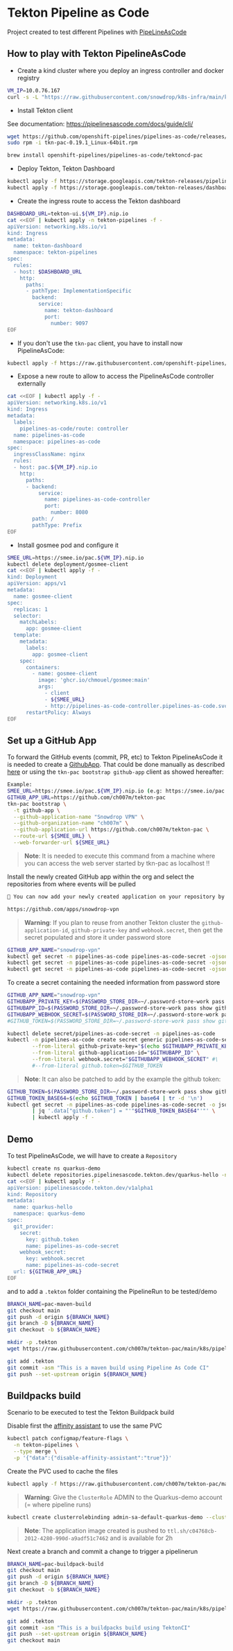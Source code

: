 #  Tekton Pipeline as Code

Project created to test different Pipelines with [PipeLineAsCode](https://pipelinesascode.com)

## How to play with Tekton PipelineAsCode

- Create a kind cluster where you deploy an ingress controller and docker registry
```bash
VM_IP=10.0.76.167
curl -s -L "https://raw.githubusercontent.com/snowdrop/k8s-infra/main/kind/kind.sh" | bash -s install --delete-kind-cluster
```

- Install Tekton client

See documentation: https://pipelinesascode.com/docs/guide/cli/
```bash
wget https://github.com/openshift-pipelines/pipelines-as-code/releases/download/v0.19.1/tkn-pac-0.19.1_Linux-64bit.rpm
sudo rpm -i tkn-pac-0.19.1_Linux-64bit.rpm

brew install openshift-pipelines/pipelines-as-code/tektoncd-pac
```

- Deploy Tekton, Tekton Dashboard
```bash
kubectl apply -f https://storage.googleapis.com/tekton-releases/pipeline/latest/release.yaml
kubectl apply -f https://storage.googleapis.com/tekton-releases/dashboard/latest/release.yaml
```
- Create the ingress route to access the Tekton dashboard
```bash
DASHBOARD_URL=tekton-ui.${VM_IP}.nip.io
cat <<EOF | kubectl apply -n tekton-pipelines -f -
apiVersion: networking.k8s.io/v1
kind: Ingress
metadata:
  name: tekton-dashboard
  namespace: tekton-pipelines
spec:
  rules:
  - host: $DASHBOARD_URL
    http:
      paths:
      - pathType: ImplementationSpecific
        backend:
          service:
            name: tekton-dashboard
            port:
              number: 9097
EOF
```
- If you don't use the `tkn-pac` client, you have to install now PipelineAsCode:
```bash
kubectl apply -f https://raw.githubusercontent.com/openshift-pipelines/pipelines-as-code/stable/release.k8s.yaml
```

- Expose a new route to allow to access the PipelineAsCode controller externally
```bash
cat <<EOF | kubectl apply -f -
apiVersion: networking.k8s.io/v1
kind: Ingress
metadata:
  labels:
    pipelines-as-code/route: controller
  name: pipelines-as-code
  namespace: pipelines-as-code
spec:
  ingressClassName: nginx
  rules:
  - host: pac.${VM_IP}.nip.io
    http:
      paths:
      - backend:
          service:
            name: pipelines-as-code-controller
            port:
              number: 8080
        path: /
        pathType: Prefix
EOF
```
- Install gosmee pod and configure it
```bash
SMEE_URL=https://smee.io/pac.${VM_IP}.nip.io
kubectl delete deployment/gosmee-client
cat <<EOF | kubectl apply -f -
kind: Deployment
apiVersion: apps/v1
metadata:
  name: gosmee-client
spec:
  replicas: 1
  selector:
    matchLabels:
      app: gosmee-client
  template:
    metadata:
      labels:
        app: gosmee-client
    spec:
      containers:
        - name: gosmee-client
          image: 'ghcr.io/chmouel/gosmee:main'
          args:
            - client
            - ${SMEE_URL}
            - http://pipelines-as-code-controller.pipelines-as-code.svc.cluster.local:8080
      restartPolicy: Always
EOF
```

## Set up a GitHub App

To forward the GitHub events (commit, PR, etc) to Tekton PipelineAsCode it is needed to create a [GithubApp](https://pipelinesascode.com/docs/install/github_apps/).
That could be done manually as described [here](https://pipelinesascode.com/docs/install/github_apps/#setup-manually) or using the `tkn-pac bootstrap github-app` client
as showed hereafter:

```bash
Example:
SMEE_URL=https://smee.io/pac.${VM_IP}.nip.io (e.g: https://smee.io/pac.10.0.76.167.nip.io)
GITHUB_APP_URL=https://github.com/ch007m/tekton-pac
tkn-pac bootstrap \
  -t github-app \
  --github-application-name "Snowdrop VPN" \
  --github-organization-name "ch007m" \
  --github-application-url https://github.com/ch007m/tekton-pac \
  --route-url ${SMEE_URL} \
  --web-forwarder-url ${SMEE_URL}
```
>**Note**: It is needed to execute this command from a machine where you can access the web server started by tkn-pac as localhost !!

Install the newly created GitHub app within the org and select the repositories from where events will be pulled
```bash
🚀 You can now add your newly created application on your repository by going to this URL:

https://github.com/apps/snowdrop-vpn
```
>**Warning**: If you plan to reuse from another Tekton cluster the `github-application-id`, `github-private-key` and `webhook.secret`, then get the secret populated
and store it under password store
```bash
GITHUB_APP_NAME="snowdrop-vpn"
kubectl get secret -n pipelines-as-code pipelines-as-code-secret -ojson | jq -r '.data."github-application-id" | @base64d' | pass insert -e github/apps/${GITHUB_APP_NAME}/github-application-id
kubectl get secret -n pipelines-as-code pipelines-as-code-secret -ojson | jq -r '.data."github-private-key" | @base64d' | pass insert -m github/apps/${GITHUB_APP_NAME}/github-private-key
kubectl get secret -n pipelines-as-code pipelines-as-code-secret -ojson | jq -r '.data."webhook.secret" | @base64d' | pass insert -e github/apps/${GITHUB_APP_NAME}/webhook.secret
```

To create a secret containing the needed information from password store
```bash
GITHUB_APP_NAME="snowdrop-vpn"
GITHUBAPP_PRIVATE_KEY=$(PASSWORD_STORE_DIR=~/.password-store-work pass show github/apps/${GITHUB_APP_NAME}/github-private-key)
GITHUBAPP_ID=$(PASSWORD_STORE_DIR=~/.password-store-work pass show github/apps/${GITHUB_APP_NAME}/github-application-id | awk 'NR==1{print $1}')
GITHUBAPP_WEBHOOK_SECRET=$(PASSWORD_STORE_DIR=~/.password-store-work pass show github/apps/${GITHUB_APP_NAME}/webhook.secret | awk 'NR==1{print $1}')
#GITHUB_TOKEN=$(PASSWORD_STORE_DIR=~/.password-store-work pass show github/apps/${GITHUB_APP_NAME}/github_token | awk 'NR==1{print $1}')

kubectl delete secret/pipelines-as-code-secret -n pipelines-as-code
kubectl -n pipelines-as-code create secret generic pipelines-as-code-secret \
        --from-literal github-private-key="$(echo $GITHUBAPP_PRIVATE_KEY)" \
        --from-literal github-application-id="$GITHUBAPP_ID" \
        --from-literal webhook.secret="$GITHUBAPP_WEBHOOK_SECRET" #\
        #--from-literal github.token=$GITHUB_TOKEN 
```

>**Note**: It can also be patched to add by the example the github token:
```bash
GITHUB_TOKEN=$(PASSWORD_STORE_DIR=~/.password-store-work pass show github/apps/my-pipeline-as-code/github_token | awk 'NR==1{print $1}')
GITHUB_TOKEN_BASE64=$(echo $GITHUB_TOKEN | base64 | tr -d '\n')
kubectl get secret -n pipelines-as-code pipelines-as-code-secret -o json \
        | jq '.data["github.token"] = "'"$GITHUB_TOKEN_BASE64"'"' \
        | kubectl apply -f - 
```        

## Demo

To test PipelineAsCode, we will have to create a `Repository`
```bash
kubectl create ns quarkus-demo
kubectl delete repositories.pipelinesascode.tekton.dev/quarkus-hello -n quarkus-demo
cat <<EOF | kubectl apply -f -
apiVersion: pipelinesascode.tekton.dev/v1alpha1
kind: Repository
metadata:
  name: quarkus-hello
  namespace: quarkus-demo
spec:
  git_provider:
    secret:
      key: github.token
      name: pipelines-as-code-secret
    webhook_secret:
      key: webhook.secret
      name: pipelines-as-code-secret
  url: ${GITHUB_APP_URL}
EOF
```

and to add a `.tekton` folder containing the PipelineRun to be tested/demo
```bash
BRANCH_NAME=pac-maven-build
git checkout main
git push -d origin ${BRANCH_NAME}
git branch -D ${BRANCH_NAME}
git checkout -b ${BRANCH_NAME}

mkdir -p .tekton
wget https://raw.githubusercontent.com/ch007m/tekton-pac/main/k8s/pipelinerun-maven.yml -O .tekton/pipelinerun.yaml

git add .tekton
git commit -asm "This is a maven build using Pipeline As Code CI"
git push --set-upstream origin ${BRANCH_NAME}
```

## Buildpacks build

Scenario to be executed to test the Tekton Buildpack build

Disable first the [affinity assistant](https://github.com/tektoncd/pipeline/blob/main/config/config-feature-flags.yaml#L32) to use the same PVC
```bash
kubectl patch configmap/feature-flags \
  -n tekton-pipelines \
  --type merge \
  -p '{"data":{"disable-affinity-assistant":"true"}}'
```
Create the PVC used to cache the files
```bash
kubectl apply -f https://raw.githubusercontent.com/ch007m/tekton-pac/main/k8s//cache-pvc.yml -n quarkus-demo 
```
>**Warning**: Give the `ClusterRole` ADMIN to the Quarkus-demo account (= where pipeline runs)
```bash
kubectl create clusterrolebinding admin-sa-default-quarkus-demo --clusterrole=admin --serviceaccount=quarkus-demo:default
```
>**Note**: The application image created is pushed to `ttl.sh/c04768cb-2012-4280-990d-a9adf51c7462` and is available for 2h

Next create a branch and commit a change to trigger a pipelinerun

```bash
BRANCH_NAME=pac-buildpack-build
git checkout main
git push -d origin ${BRANCH_NAME}
git branch -D ${BRANCH_NAME}
git checkout -b ${BRANCH_NAME}

mkdir -p .tekton
wget https://raw.githubusercontent.com/ch007m/tekton-pac/main/k8s/pipeline-new-buildpacks.yml -O .tekton/pipelinerun.yaml

git add .tekton
git commit -asm "This is a buildpacks build using TektonCI"
git push --set-upstream origin ${BRANCH_NAME}
git checkout main
```
